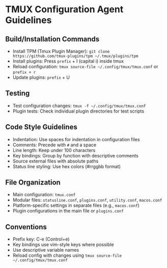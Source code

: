 # TMUX Configuration Agent Guidelines

## Build/Installation Commands
- Install TPM (Tmux Plugin Manager): `git clone https://github.com/tmux-plugins/tpm ~/.tmux/plugins/tpm`
- Install plugins: Press `prefix` + I (capital i) inside tmux
- Reload configuration: `tmux source-file ~/.config/tmux/tmux.conf` or `prefix + r`
- Update plugins: `prefix` + U

## Testing
- Test configuration changes: `tmux -f ~/.config/tmux/tmux.conf`
- Plugin tests: Check individual plugin directories for test scripts

## Code Style Guidelines
- Indentation: Use spaces for indentation in configuration files
- Comments: Precede with `#` and a space
- Line length: Keep under 100 characters
- Key bindings: Group by function with descriptive comments
- Source external files with absolute paths
- Status line styling: Use hex colors (#rrggbb format)

## File Organization
- Main configuration: `tmux.conf` 
- Modular files: `statusline.conf`, `plugins.conf`, `utility.conf`, `macos.conf`
- Platform-specific settings in separate files (e.g., `macos.conf`)
- Plugin configurations in the main file or `plugins.conf`

## Conventions
- Prefix key: C-e (Control+e)
- Key bindings use vim-style keys where possible
- Use descriptive variable names
- Reload config with changes using `tmux source-file ~/.config/tmux/tmux.conf`